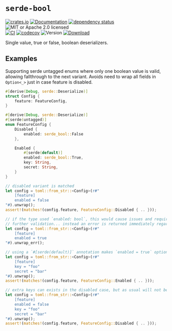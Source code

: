 # `serde-bool`

<!-- prettier-ignore-start -->

[![crates.io](https://img.shields.io/crates/v/serde-bool?label=latest)](https://crates.io/crates/serde-bool)
[![Documentation](https://docs.rs/serde-bool/badge.svg?version=0.1.3)](https://docs.rs/serde-bool/0.1.3)
[![dependency status](https://deps.rs/crate/serde-bool/0.1.3/status.svg)](https://deps.rs/crate/serde-bool/0.1.3)
![MIT or Apache 2.0 licensed](https://img.shields.io/crates/l/serde-bool.svg)
<br />
[![CI](https://github.com/x52dev/serde-utils/actions/workflows/ci.yml/badge.svg)](https://github.com/x52dev/serde-utils/actions/workflows/ci.yml)
[![codecov](https://codecov.io/gh/x52dev/serde-bool/branch/main/graph/badge.svg)](https://codecov.io/gh/x52dev/serde-bool)
![Version](https://img.shields.io/badge/rustc-1.65+-ab6000.svg)
[![Download](https://img.shields.io/crates/d/serde-bool.svg)](https://crates.io/crates/serde-bool)

<!-- prettier-ignore-end -->

<!-- cargo-rdme start -->

Single value, true or false, boolean deserializers.

## Examples

Supporting serde untagged enums where only one boolean value is valid, allowing fallthrough to the next variant. Avoids need to wrap all fields in `Option<_>` just in case feature is disabled.

```rust
#[derive(Debug, serde::Deserialize)]
struct Config {
    feature: FeatureConfig,
}

#[derive(Debug, serde::Deserialize)]
#[serde(untagged)]
enum FeatureConfig {
    Disabled {
        enabled: serde_bool::False
    },

    Enabled {
        #[serde(default)]
        enabled: serde_bool::True,
        key: String,
        secret: String,
    }
}

// disabled variant is matched
let config = toml::from_str::<Config>(r#"
    [feature]
    enabled = false
"#).unwrap();
assert!(matches!(config.feature, FeatureConfig::Disabled { .. }));

// if the type used `enabled: bool`, this would cause issues and require Option<_> wrappers plus
// further validation... instead an error is returned immediately regarding the missing fields
let config = toml::from_str::<Config>(r#"
    [feature]
    enabled = true
"#).unwrap_err();

// using a `#[serde(default)]` annotation makes `enabled = true` optional here
let config = toml::from_str::<Config>(r#"
    [feature]
    key = "foo"
    secret = "bar"
"#).unwrap();
assert!(matches!(config.feature, FeatureConfig::Enabled { .. }));

// extra keys can exists in the disabled case, but as usual will not be captured
let config = toml::from_str::<Config>(r#"
    [feature]
    enabled = false
    key = "foo"
    secret = "bar"
"#).unwrap();
assert!(matches!(config.feature, FeatureConfig::Disabled { .. }));
```

<!-- cargo-rdme end -->
